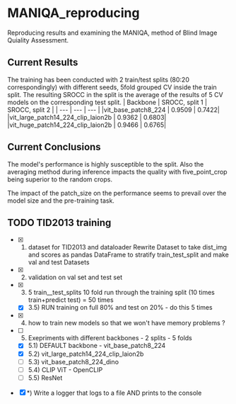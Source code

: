 # MANIQA_reproducing
Reproducing results and examining the MANIQA, method of Blind Image Quiality Assessment.
## Current Results
The training has been conducted with 2 train/test splits (80:20 correspondingly) with different seeds, 5fold grouped CV inside the train split. The resulting SROCC in the split is the average of the results of 5 CV models on the corresponding test split.
| Backbone | SROCC, split 1 | SROCC, split 2 |
| --- | --- | --- |
|vit_base_patch8_224	| 0.9509	| 0.7422|
|vit_large_patch14_224_clip_laion2b |	0.9362 |	0.6803|
|vit_huge_patch14_224_clip_laion2b |	0.9466 |	0.6765|
## Current Conclusions
The model's performance is highly susceptible to the split. 
Also the averaging method during inference impacts the quality with five_point_crop being superior to the random crops.

The impact of the patch_size on the performance seems to prevail over the model size and the pre-training task.
## TODO TID2013 training 
- [x] 1) dataset for TID2013 and dataloader
 Rewrite Dataset to take dist_img and scores as pandas DataFrame to stratify train_test_split and make val and test Datasets
- [x] 2) validation on val set and test set 
- [x] 3) 5 train__test_splits  10 fold run through the training split (10  times train+predict test) = 50 times 
  - [x] 3.5) RUN training on full 80% and test on 20% - do this 5 times
- [x] 4) how to train new models so that we won't have memory problems ? 
- [ ] 5) Exepriments with different backbones - 2 splits - 5 folds
  - [x] 5.1) DEFAULT backbone - vit_base_patch8_224
  - [x] 5.2) vit_large_patch14_224_clip_laion2b  
  - [ ] 5.3) vit_base_patch8_224_dino 
  - [ ] 5.4) CLIP ViT - OpenCLIP
  - [ ] 5.5) ResNet
- [x] *) Write a logger that logs to a file AND prints to the console
 

